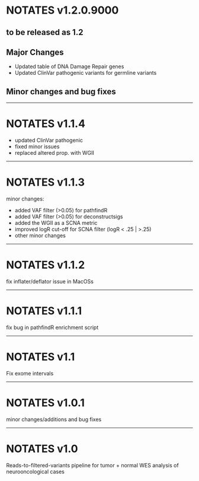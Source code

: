 # NOTATES v1.2.0.9000
## to be released as 1.2

## Major Changes
- Updated table of DNA Damage Repair genes
- Updated ClinVar pathogenic variants for germline variants

## Minor changes and bug fixes

***

# NOTATES v1.1.4

- updated ClinVar pathogenic
- fixed minor issues
- replaced altered prop. with WGII

***

# NOTATES v1.1.3

minor changes:

- added VAF filter (>0.05) for pathfindR
- added VAF filter (>0.05) for deconstructsigs
- added the WGII as a SCNA metric
- improved logR cut-off for SCNA filter (logR < .25 | >.25)
- other minor changes

***

# NOTATES v1.1.2

fix inflater/deflator issue in MacOSs

***

# NOTATES v1.1.1

fix bug in pathfindR enrichment script

***

# NOTATES v1.1

Fix exome intervals

***

# NOTATES v1.0.1

minor changes/additions and bug fixes

***

# NOTATES v1.0

Reads-to-filtered-variants pipeline for tumor + normal WES analysis of neurooncological cases